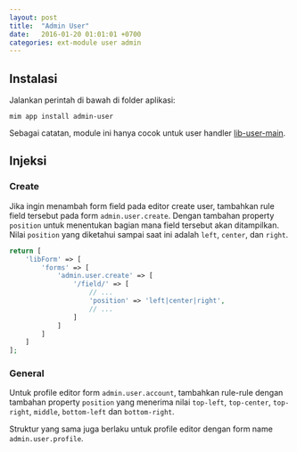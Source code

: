 ```yaml
---
layout: post
title:  "Admin User"
date:   2016-01-20 01:01:01 +0700
categories: ext-module user admin
---
```


## Instalasi

Jalankan perintah di bawah di folder aplikasi:

```
mim app install admin-user
```

Sebagai catatan, module ini hanya cocok untuk user handler [lib-user-main](https://github.com/getmim/lib-user-main).

## Injeksi

### Create

Jika ingin menambah form field pada editor create user, tambahkan rule field tersebut pada form `admin.user.create`.
Dengan tambahan property `position` untuk menentukan bagian mana field tersebut akan ditampilkan. Nilai `position` yang
diketahui sampai saat ini adalah `left`, `center`, dan `right`.

```php
return [
    'libForm' => [
        'forms' => [
            'admin.user.create' => [
                '/field/' => [
                    // ...
                    'position' => 'left|center|right',
                    // ...
                ]
            ]
        ]
    ]
];
```

### General

Untuk profile editor form `admin.user.account`, tambahkan rule-rule dengan tambahan property `position` yang menerima
nilai `top-left`, `top-center`, `top-right`, `middle`, `bottom-left` dan `bottom-right`.

Struktur yang sama juga berlaku untuk profile editor dengan form name `admin.user.profile`.